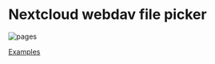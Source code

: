 # Nextcloud webdav file picker

![pages](https://github.com/eneiluj/nextcloud-webdav-filepicker/workflows/build-pages/badge.svg?branch=master&event=push)

[Examples](https://eneiluj.github.io/nextcloud-webdav-filepicker)